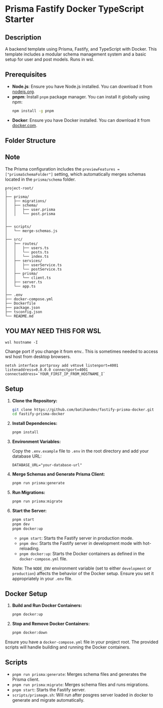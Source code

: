 # Prisma Fastify Docker TypeScript Starter

## Description

A backend template using Prisma, Fastify, and TypeScript with Docker. This template includes a modular schema management system and a basic setup for user and post models. Runs in wsl.

## Prerequisites

- **Node.js**: Ensure you have Node.js installed. You can download it from [nodejs.org](https://nodejs.org/).
- **pnpm**: Install `pnpm` package manager. You can install it globally using npm:
  ```sh
  npm install -g pnpm
  ```
- **Docker**: Ensure you have Docker installed. You can download it from [docker.com](https://www.docker.com/).

## Folder Structure

## Note

The Prisma configuration includes the `previewFeatures = ["prismaSchemaFolder"]` setting, which automatically merges schemas located in the `prisma/schema` folder.

```
project-root/
│
├── prisma/
│   ├── migrations/
│   ├── schema/
│   │   ├── user.prisma
│   │   └── post.prisma
│
│
├── scripts/
│   └── merge-schemas.js
│
├── src/
│   ├── routes/
│   │   ├── users.ts
│   │   └── posts.ts
│   │   └── index.ts
│   ├── services/
│   │   ├── userService.ts
│   │   └── postService.ts
│   ├── prisma/
│   │   └── client.ts
│   ├── server.ts
│   └── app.ts
│
├── .env
├── docker-compose.yml
├── Dockerfile
├── package.json
├── tsconfig.json
└── README.md
```

## YOU MAY NEED THIS FOR WSL

```
wsl hostname -I
```

Change port if you change it from env.. This is sometimes needed to access wsl host from desktop browsers.

```
netsh interface portproxy add v4tov4 listenport=4001 listenaddress=0.0.0.0 connectport=4001 connectaddress=`YOUR_FIRST_IP_FROM_HOSTNAME_I`
```

## Setup

1. **Clone the Repository:**

   ```sh
   git clone https://github.com/batihandev/fastify-prisma-docker.git
   cd fastify-prisma-docker
   ```

2. **Install Dependencies:**

   ```sh
   pnpm install
   ```

3. **Environment Variables:**

   Copy the `.env.example` file to `.env` in the root directory and add your database URL:

   ```env
   DATABASE_URL="your-database-url"
   ```

4. **Merge Schemas and Generate Prisma Client:**

   ```sh
   pnpm run prisma:generate
   ```

5. **Run Migrations:**

   ```sh
   pnpm run prisma:migrate
   ```

6. **Start the Server:**

   ```sh
   pnpm start
   pnpm dev
   pnpm docker:up
   ```

   - `pnpm start`: Starts the Fastify server in production mode.
   - `pnpm dev`: Starts the Fastify server in development mode with hot-reloading.
   - `pnpm docker:up`: Starts the Docker containers as defined in the `docker-compose.yml` file.

   Note: The `NODE_ENV` environment variable (set to either `development` or `production`) affects the behavior of the Docker setup. Ensure you set it appropriately in your `.env` file.

## Docker Setup

1. **Build and Run Docker Containers:**

   ```sh
   pnpm docker:up
   ```

2. **Stop and Remove Docker Containers:**

   ```sh
   pnpm docker:down
   ```

Ensure you have a `docker-compose.yml` file in your project root. The provided scripts will handle building and running the Docker containers.

## Scripts

- `pnpm run prisma:generate`: Merges schema files and generates the Prisma client.
- `pnpm run prisma:migrate`: Merges schema files and runs migrations.
- `pnpm start`: Starts the Fastify server.
- `scripts/prismagm.sh`: Will run after posgres server loaded in docker to generate and migrate automatically.
